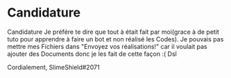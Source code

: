 # Candidature
Candidature
Je préfére te dire que tout à était fait par moi(grace à de petit tuto pour apprendre à faire un bot et non réalisé les Codes).
Je pouvais pas mettre mes Fichiers dans "Envoyez vos réalisations!" car il voulait pas ajouter des Documents donc je les fait de cette façon :(
Dsl

Cordialement,
SlimeShield#2071
